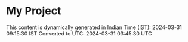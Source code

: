 # My Project

This content is dynamically generated in Indian Time (IST): 2024-03-31 09:15:30 IST
Converted to UTC: 2024-03-31 03:45:30 UTC
